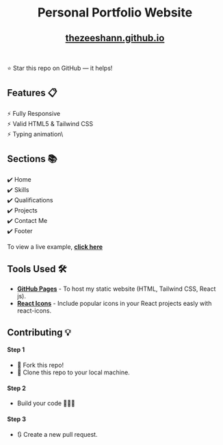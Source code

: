 <div align="center">

<h1>Personal Portfolio Website</h1>

<h2>
  <a href="https://github.com/thezeeshann/thezeeshann.github.io">thezeeshann.github.io</a>
</h2>

<div align="center">
<!--   <a href="https://thepranaygupta.github.io/">
    <img alt="Mockup" src="https://user-images.githubusercontent.com/64855541/148080556-ec9d5062-1092-4bd4-ba12-82a153e32985.png" />
  </a> -->
</div>

<br/>
<!--
<a href="https://github.com/thepranaygupta/thepranaygupta.github.io"><img src="https://sloc.xyz/github/thezeeshann/thezeeshann.github.io" alt="Total lines"></a>
<a href="https://github.com/thepranaygupta/thepranaygupta.github.io"><img src="https://visitor-badge.laobi.icu/badge?page_id=thepranaygupta/thepranaygupta.github.io" alt="Number of Visitors"></a>
<a href="https://github.com/thepranaygupta/thepranaygupta.github.io/stargazers"><img src="https://img.shields.io/github/stars/thepranaygupta/thepranaygupta.github.io" alt="github stars"></a>
<a href="https://github.com/thepranaygupta/thepranaygupta.github.io/network/members"><img src="https://img.shields.io/github/forks/thepranaygupta/thepranaygupta.github.io" alt="github forks"></a>
<a href="https://thepranaygupta.github.io/"><img src="https://img.shields.io/badge/website-up-yellow" alt="website up"></a>
<a href="https://www.linkedin.com/in/thepranaygupta/"><img src="https://img.shields.io/badge/ask%20me-linkedin-1abc9c.svg" alt="linkedin"></a>
-->
</div>

⭐ Star this repo on GitHub — it helps!

## Features 📋

⚡️ Fully Responsive\
⚡️ Valid HTML5 & Tailwind CSS\
⚡️ Typing animation\


## Sections 📚

✔️ Home\
✔️ Skills \
✔️ Qualifications \
✔️ Projects\
✔️ Contact Me\
✔️ Footer

To view a live example, **[click here](https://thepranaygupta.github.io/)**

## Tools Used 🛠️

- [**GitHub Pages**](https://docs.github.com/en/pages) - To host my static website (HTML, Tailwind CSS, React js).
- [**React Icons**](https://react-icons.github.io/react-icons/) - Include popular icons in your React projects easly with react-icons.

## Contributing 💡

#### Step 1

- 🍴 Fork this repo!
- 👯 Clone this repo to your local machine.

#### Step 2

- Build your code 🔨🔨🔨

#### Step 3

- 🔃 Create a new pull request.
